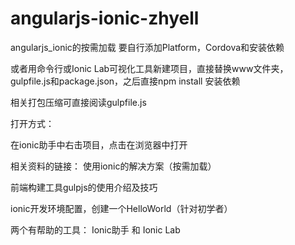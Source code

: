 # angularjs-ionic-zhyell
angularjs_ionic的按需加载
要自行添加Platform，Cordova和安装依赖

或者用命令行或Ionic Lab可视化工具新建项目，直接替换www文件夹，gulpfile.js和package.json，之后直接npm install 安装依赖

相关打包压缩可直接阅读gulpfile.js

打开方式：

在ionic助手中右击项目，点击在浏览器中打开

相关资料的链接：
使用ionic的解决方案（按需加载）

前端构建工具gulpjs的使用介绍及技巧

ionic开发环境配置，创建一个HelloWorld（针对初学者）


两个有帮助的工具： Ionic助手 和 Ionic Lab
